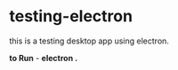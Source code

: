 # testing-electron
this is a testing desktop app using electron.

<b>to Run</b> - <b>electron .</b>
